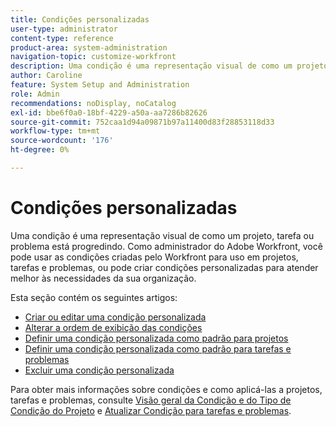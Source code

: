 ```yaml
---
title: Condições personalizadas
user-type: administrator
content-type: reference
product-area: system-administration
navigation-topic: customize-workfront
description: Uma condição é uma representação visual de como um projeto, tarefa ou problema está progredindo. Como administrador do Adobe Workfront, você pode usar as condições criadas pelo Workfront para uso em projetos, tarefas e problemas, ou pode criar condições personalizadas para atender melhor às necessidades da sua organização.
author: Caroline
feature: System Setup and Administration
role: Admin
recommendations: noDisplay, noCatalog
exl-id: bbe6f0a0-18bf-4229-a50a-aa7286b82626
source-git-commit: 752caa1d94a09871b97a11400d83f28853118d33
workflow-type: tm+mt
source-wordcount: '176'
ht-degree: 0%

---
```


# Condições personalizadas

Uma condição é uma representação visual de como um projeto, tarefa ou problema está progredindo. Como administrador do Adobe Workfront, você pode usar as condições criadas pelo Workfront para uso em projetos, tarefas e problemas, ou pode criar condições personalizadas para atender melhor às necessidades da sua organização.

Esta seção contém os seguintes artigos:

* [Criar ou editar uma condição personalizada](../../../administration-and-setup/customize-workfront/create-manage-custom-conditions/create-edit-custom-conditions.md)
* [Alterar a ordem de exibição das condições](../../../administration-and-setup/customize-workfront/create-manage-custom-conditions/change-display-order-of-conditions.md)
* [Definir uma condição personalizada como padrão para projetos](../../../administration-and-setup/customize-workfront/create-manage-custom-conditions/set-custom-condition-default-projects.md)
* [Definir uma condição personalizada como padrão para tarefas e problemas](../../../administration-and-setup/customize-workfront/create-manage-custom-conditions/set-custom-condition-default-tasks-issues.md)
* [Excluir uma condição personalizada](../../../administration-and-setup/customize-workfront/create-manage-custom-conditions/delete-custom-conditions.md)

Para obter mais informações sobre condições e como aplicá-las a projetos, tarefas e problemas, consulte [Visão geral da Condição e do Tipo de Condição do Projeto](../../../manage-work/projects/manage-projects/project-condition-and-condition-type.md) e [Atualizar Condição para tarefas e problemas](../../../manage-work/projects/updating-work-in-a-project/update-condition-for-tasks-and-issues.md).
